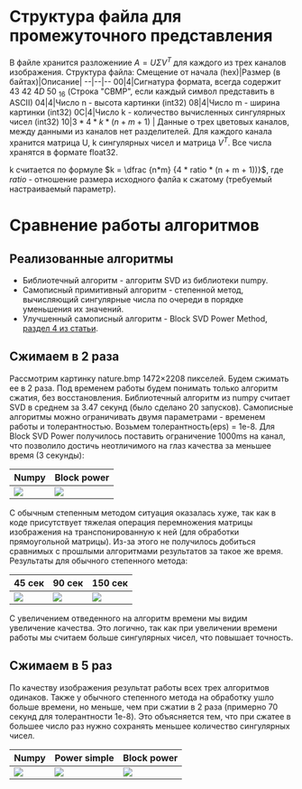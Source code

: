 # Структура файла для промежуточного представления
В файле хранится разложениие $A=U\Sigma V^T$ для каждого из трех каналов изображения. Структура файла:
Смещение от начала (hex)|Размер (в байтах)|Описание|
--|--|--
00|4|Сигнатура формата, всегда содержит $43\ 42\ 4D\ 50\ _{16}$ (Строка "CBMP", если каждый символ представить в ASCII)
04|4|Число n - высота картинки (int32)
08|4|Число m - ширина картинки (int32)
0C|4|Число k - количество вычисленных сингулярных чисел (int32)
10|$3 * 4 * k * (n + m + 1)$ | Данные о трех цветовых каналов, между данными из каналов нет разделителей. Для каждого канала хранится матрица U, k сингулярных чисел и матрица $V^T$. Все числа хранятся в формате float32.

k считается по формуле $k = \dfrac {n*m} {4 * ratio * (n + m + 1))}$, где $ratio$ - отношение размера исходного фалйа к сжатому (требуемый настраиваемый параметр).
# Сравнение работы алгоритмов
## Реализованные алгоритмы
* Библиотечный алгоритм - алгоритм SVD из библиотеки numpy.
* Самописный примитивный алгоритм - степенной метод, вычисляющий сингулярные числа по очереди в порядке уменьшения их значений.
* Улучшенный самописный алгоритм - Block SVD Power Method, [раздел 4 из статьи](https://sciendo.com/article/10.1515/auom-2015-0024?content-tab=abstract).
## Сжимаем в 2 раза 
Рассмотрим картинку nature.bmp 1472×2208 пикселей. Будем сжимать ее в 2 раза. Под временем работы будем понимать только алгоритм сжатия, без восстановления. 
Библиотечный алгоритм из numpy считает SVD в среднем 
за 3.47 секунд (было сделано 20 запусков). Самописные алгоритмы можно ограничивать двумя параметрами - временем работы и толерантностью. 
Возьмем толерантность(eps) = 1e-8. Для Block SVD Power получилось поставить ограничение 1000ms на канал, что позволило достичь неотличимого на глаз качества за меньшее время (3 секунды):

|Numpy|Block power|
|-----|-----------|
![](nature_results/nature_numpy.bmp)|![](nature_results/nature_block_power.bmp)

С обычным степенным методом ситуация оказалась хуже, так как в коде присутствует тяжелая операция перемножения матрицы 
изображения на транспонированную к ней (для обработки прямоугольной матрицы). Из-за этого 
не получилось добиться сравнимых с прошлыми алгоритмами результатов за такое же время.
Результаты для обычного степенного метода:

| 45 сек                               | 90 сек                                     |150 сек
|--------------------------------------|--------------------------------------------|--------
 ![](nature_results/nature_power_simple-45sec.bmp) | ![](nature_results/nature_power_simple-90sec.bmp) |![](nature_results/nature_power_simple-150sec.bmp)

С увеличением отведенного на алгоритм времени мы видим увеличение качества. Это логично, так как при увеличении времени работы мы считаем больше сингулярных чисел, что повышает точность.
## Сжимаем в 5 раз
По качеству изображения результат работы всех трех алгоритмов одинаков. Также у обычного степенного метода на обработку ушло больше времени, но меньше,
чем при сжатии в 2 раза (примерно 70 секунд для толерантности 1e-8). Это объясняется тем, что при сжатее в большее число раз нужно сохранять меньшее количество сингулярных чисел.

| Numpy                                             | Power simple                                |Block power
|---------------------------------------------------|---------------------------------------------|--------
 ![](nature_results/nature_numpy.bmp) | ![](nature_results/nature_power_simple.bmp) |![](nature_results/nature_block_power.bmp)